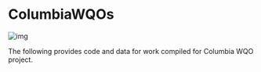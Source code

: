 # ColumbiaWQOs

![img](https://img.shields.io/badge/Lifecycle-Experimental-339999)

The following provides code and data for work compiled for Columbia WQO project. 

